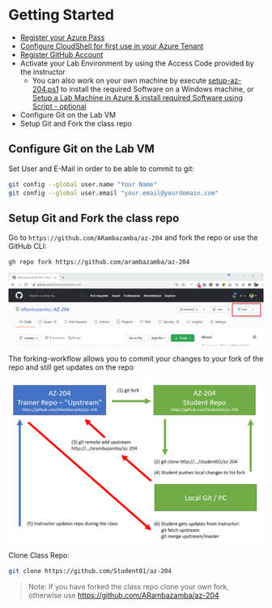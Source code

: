 # Getting Started

- [Register your Azure Pass](../05-azurepass)
- [Configure CloudShell for first use in your Azure Tenant](../04-cli/#configure-cloud-shell)
- [Register GitHub Account](https://github.com/)
- Activate your Lab Environment by using the Access Code provided by the instructor
    - You can also work on your own machine by execute [setup-az-204.ps1](../../setup/setup-az-204.ps1) to install the required Software on a Windows machine, or [Setup a Lab Machine in Azure & install required Software using Script - optional](../../setup)
- Configure Git on the Lab VM
- Setup Git and Fork the class repo

## Configure Git on the Lab VM

Set User and E-Mail in order to be able to commit to git:

```bash
git config --global user.name "Your Name"
git config --global user.email "your.email@yourdomain.com"
```

## Setup Git and Fork the class repo

Go to `https://github.com/ARambazamba/az-204` and fork the repo or use the GitHub CLI:

```
gh repo fork https://github.com/arambazamba/az-204
```

![forking-wf](_images/fork.jpg)

The forking-workflow allows you to commit your changes to your fork of the repo and still get updates on the repo

![forking-wf](_images/forking-workflow.jpg)

Clone Class Repo:

```bash
git clone https://github.com/Student01/az-204
```

> Note: If you have forked the class repo clone your own fork, otherwise use https://github.com/ARambazamba/az-204